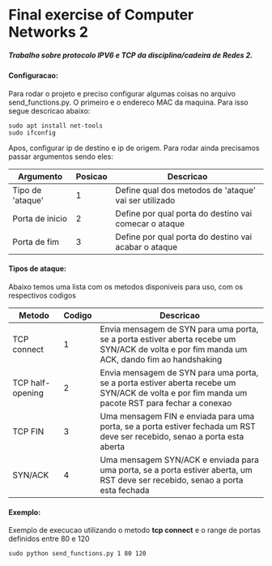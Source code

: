# Final exercise of Computer Networks 2
##### Trabalho sobre protocolo IPV6 e TCP da disciplina/cadeira de Redes 2. 

#### Configuracao:

Para rodar o projeto e preciso configurar algumas coisas no arquivo send_functions.py.
O primeiro e o endereco MAC da maquina. Para isso segue descricao abaixo:
    
    sudo apt install net-tools
    sudo ifconfig
    
Apos, configurar ip de destino e ip de origem. Para rodar ainda precisamos passar argumentos sendo eles:


| Argumento| Posicao | Descricao |
| --- | --- | --- |
| Tipo de 'ataque'| 1 | Define qual dos metodos de 'ataque' vai ser utilizado|
| Porta de inicio | 2 | Define por qual porta do destino vai comecar o ataque |
| Porta de fim | 3 | Define por qual porta do destino vai acabar o ataque|

#### Tipos de ataque:
Abaixo temos uma lista com os metodos disponiveis para uso, com os respectivos codigos

| Metodo| Codigo | Descricao |
| --- | --- | --- |
| TCP connect| 1 | Envia mensagem de SYN para uma porta, se a porta estiver aberta recebe um SYN/ACK de volta e por fim manda um ACK, dando fim ao handshaking|
| TCP half-opening | 2 | Envia mensagem de SYN para uma porta, se a porta estiver aberta recebe um SYN/ACK de volta e por fim manda um pacote RST para fechar a conexao|
| TCP FIN | 3 | Uma mensagem FIN e enviada para uma porta, se a porta estiver fechada um RST deve ser recebido, senao a porta esta aberta|
| SYN/ACK | 4 | Uma mensagem SYN/ACK e enviada para uma porta, se a porta estiver aberta, um RST deve ser recebido, senao a porta esta fechada|
 


#### Exemplo:
Exemplo de execucao utilizando o metodo **tcp connect** e o range de portas definidos entre 80 e 120
    
    
    sudo python send_functions.py 1 80 120
